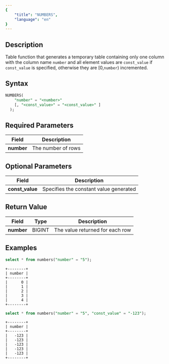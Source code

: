```yaml
---
{
    "title": "NUMBERS",
    "language": "en"
}
---
```


## Description

Table function that generates a temporary table containing only one column with the column name `number` and all element values are `const_value` if `const_value` is specified, otherwise they are [0,`number`) incremented.

## Syntax
```sql
NUMBERS(
    "number" = "<number>"
    [, "<const_value>" = "<const_value>" ]
  );
```

## Required Parameters

| Field         | Description               |
|---------------|---------------------------|
| **number**    | The number of rows        |

## Optional Parameters

| Field             | Description                              |
|-------------------|------------------------------------------|
| **const_value**   | Specifies the constant value generated   |



## Return Value
| Field      | Type    | Description                     |
|----------------|---------|---------------------------------|
| **number**     | BIGINT  | The value returned for each row |


## Examples
```sql
select * from numbers("number" = "5");
```
```text
+--------+
| number |
+--------+
|      0 |
|      1 |
|      2 |
|      3 |
|      4 |
+--------+
```

```sql
select * from numbers("number" = "5", "const_value" = "-123");
```
```text
+--------+
| number |
+--------+
|   -123 |
|   -123 |
|   -123 |
|   -123 |
|   -123 |
+--------+
```